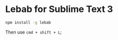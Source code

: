 Lebab for Sublime Text 3
========================

```bash
npm install -g lebab
```

Then use `cmd + shift + L`;